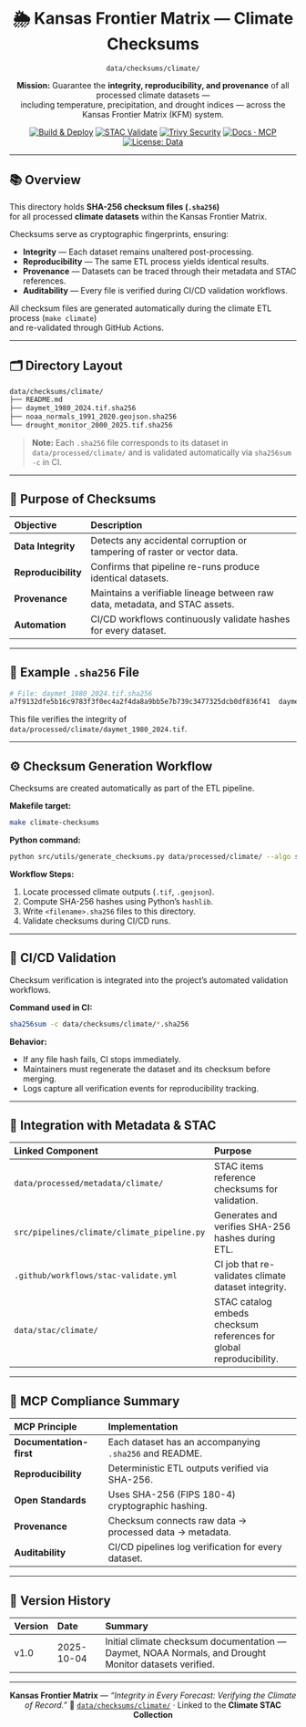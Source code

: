 <div align="center">

# 🌦️ Kansas Frontier Matrix — Climate Checksums  
`data/checksums/climate/`

**Mission:** Guarantee the **integrity, reproducibility, and provenance** of all processed climate datasets —  
including temperature, precipitation, and drought indices — across the Kansas Frontier Matrix (KFM) system.

[![Build & Deploy](https://github.com/bartytime4life/Kansas-Frontier-Matrix/actions/workflows/site.yml/badge.svg)](../../../.github/workflows/site.yml)
[![STAC Validate](https://github.com/bartytime4life/Kansas-Frontier-Matrix/actions/workflows/stac-validate.yml/badge.svg)](../../../.github/workflows/stac-validate.yml)
[![Trivy Security](https://github.com/bartytime4life/Kansas-Frontier-Matrix/actions/workflows/trivy.yml/badge.svg)](../../../.github/workflows/trivy.yml)
[![Docs · MCP](https://img.shields.io/badge/Docs-MCP-blue)](../../../docs/)
[![License: Data](https://img.shields.io/badge/License-CC--BY%204.0-green)](../../../LICENSE)

</div>

---

## 📚 Overview

This directory holds **SHA-256 checksum files (`.sha256`)**  
for all processed **climate datasets** within the Kansas Frontier Matrix.  

Checksums serve as cryptographic fingerprints, ensuring:
- **Integrity** — Each dataset remains unaltered post-processing.  
- **Reproducibility** — The same ETL process yields identical results.  
- **Provenance** — Datasets can be traced through their metadata and STAC references.  
- **Auditability** — Every file is verified during CI/CD validation workflows.  

All checksum files are generated automatically during the climate ETL process (`make climate`)  
and re-validated through GitHub Actions.

---

## 🗂️ Directory Layout

```bash
data/checksums/climate/
├── README.md
├── daymet_1980_2024.tif.sha256
├── noaa_normals_1991_2020.geojson.sha256
└── drought_monitor_2000_2025.tif.sha256
````

> **Note:** Each `.sha256` file corresponds to its dataset in
> `data/processed/climate/` and is validated automatically via `sha256sum -c` in CI.

---

## 🔐 Purpose of Checksums

| Objective           | Description                                                                 |
| :------------------ | :-------------------------------------------------------------------------- |
| **Data Integrity**  | Detects any accidental corruption or tampering of raster or vector data.    |
| **Reproducibility** | Confirms that pipeline re-runs produce identical datasets.                  |
| **Provenance**      | Maintains a verifiable lineage between raw data, metadata, and STAC assets. |
| **Automation**      | CI/CD workflows continuously validate hashes for every dataset.             |

---

## 🧮 Example `.sha256` File

```bash
# File: daymet_1980_2024.tif.sha256
a7f9132dfe5b16c9783f3f0ec4a2f4da8a9bb5e7b739c3477325dcb0df836f41  daymet_1980_2024.tif
```

This file verifies the integrity of
`data/processed/climate/daymet_1980_2024.tif`.

---

## ⚙️ Checksum Generation Workflow

Checksums are created automatically as part of the ETL pipeline.

**Makefile target:**

```bash
make climate-checksums
```

**Python command:**

```bash
python src/utils/generate_checksums.py data/processed/climate/ --algo sha256
```

**Workflow Steps:**

1. Locate processed climate outputs (`.tif`, `.geojson`).
2. Compute SHA-256 hashes using Python’s `hashlib`.
3. Write `<filename>.sha256` files to this directory.
4. Validate checksums during CI/CD runs.

---

## 🧰 CI/CD Validation

Checksum verification is integrated into the project’s automated validation workflows.

**Command used in CI:**

```bash
sha256sum -c data/checksums/climate/*.sha256
```

**Behavior:**

* If any file hash fails, CI stops immediately.
* Maintainers must regenerate the dataset and its checksum before merging.
* Logs capture all verification events for reproducibility tracking.

---

## 🧩 Integration with Metadata & STAC

| Linked Component                            | Purpose                                                             |
| :------------------------------------------ | :------------------------------------------------------------------ |
| `data/processed/metadata/climate/`          | STAC items reference checksums for validation.                      |
| `src/pipelines/climate/climate_pipeline.py` | Generates and verifies SHA-256 hashes during ETL.                   |
| `.github/workflows/stac-validate.yml`       | CI job that re-validates climate dataset integrity.                 |
| `data/stac/climate/`                        | STAC catalog embeds checksum references for global reproducibility. |

---

## 🧠 MCP Compliance Summary

| MCP Principle           | Implementation                                          |
| :---------------------- | :------------------------------------------------------ |
| **Documentation-first** | Each dataset has an accompanying `.sha256` and README.  |
| **Reproducibility**     | Deterministic ETL outputs verified via SHA-256.         |
| **Open Standards**      | Uses SHA-256 (FIPS 180-4) cryptographic hashing.        |
| **Provenance**          | Checksum connects raw data → processed data → metadata. |
| **Auditability**        | CI/CD pipelines log verification for every dataset.     |

---

## 📅 Version History

| Version | Date       | Summary                                                                                               |
| :------ | :--------- | :---------------------------------------------------------------------------------------------------- |
| v1.0    | 2025-10-04 | Initial climate checksum documentation — Daymet, NOAA Normals, and Drought Monitor datasets verified. |

---

<div align="center">

**Kansas Frontier Matrix** — *“Integrity in Every Forecast: Verifying the Climate of Record.”*
📍 [`data/checksums/climate/`](.) · Linked to the **Climate STAC Collection**

</div>
